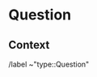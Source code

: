 # Question

<!-- Insert the question here -->

## Context

<!-- Include additional information to help us answer your question like, what you are trying to do and what you've done already -->

/label ~"type::Question"
